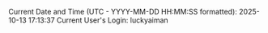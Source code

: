 Current Date and Time (UTC - YYYY-MM-DD HH:MM:SS formatted): 2025-10-13 17:13:37
Current User's Login: luckyaiman
